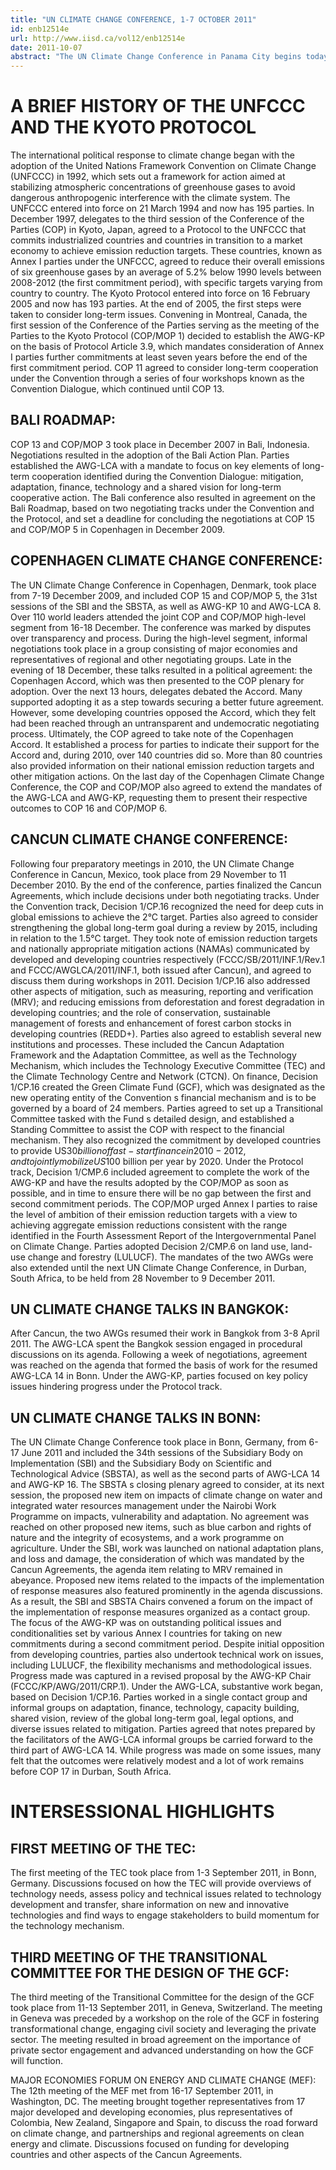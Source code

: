 ```yaml
---
title: "UN CLIMATE CHANGE CONFERENCE, 1-7 OCTOBER 2011"
id: enb12514e
url: http://www.iisd.ca/vol12/enb12514e
date: 2011-10-07
abstract: "The UN Climate Change Conference in Panama City begins today and is scheduled to conclude on 7 October 2011. The conference will include the third part of the 16th session of the Ad Hoc Working Group on Further Commitments for Annex I Parties under the Kyoto Protocol (AWG-KP) and the third part of the 14th session of the Ad Hoc Working Group on Long-term Cooperative Action under the Convention (AWG-LCA). The work of AWG-KP and AWG-LCA will continue based on agendas adopted during the UN Climate Change Conference in Bangkok, which took place from 3-8 April 2011. The AWG-KP s work will be undertaken in a contact group on further commitments for Annex I Parties under the Kyoto Protocol, with work on specific issues in spin-off groups. The AWG-LCA will work on all agenda items in informal groups under the contact group, taking into account recommendations made at the June session in Bonn for focused in-depth work to facilitate progress on technical issues."
---
```


# A BRIEF HISTORY OF THE UNFCCC AND THE KYOTO PROTOCOL

The international political response to climate change began with the adoption of the United Nations Framework Convention on Climate Change (UNFCCC) in 1992, which sets out a framework for action aimed at stabilizing atmospheric concentrations of greenhouse gases to avoid dangerous anthropogenic interference with the climate system. The UNFCCC entered into force on 21 March 1994 and now has 195 parties. In December 1997, delegates to the third session of the Conference of the Parties (COP) in Kyoto, Japan, agreed to a Protocol to the UNFCCC that commits industrialized countries and countries in transition to a market economy to achieve emission reduction targets. These countries, known as Annex I parties under the UNFCCC, agreed to reduce their overall emissions of six greenhouse gases by an average of 5.2% below 1990 levels between 2008-2012 (the first commitment period), with specific targets varying from country to country. The Kyoto Protocol entered into force on 16 February 2005 and now has 193 parties. At the end of 2005, the first steps were taken to consider long-term issues. Convening in Montreal, Canada, the first session of the Conference of the Parties serving as the meeting of the Parties to the Kyoto Protocol (COP/MOP 1) decided to establish the AWG-KP on the basis of Protocol Article 3.9, which mandates consideration of Annex I parties further commitments at least seven years before the end of the first commitment period. COP 11 agreed to consider long-term cooperation under the Convention through a series of four workshops known as the Convention Dialogue, which continued until COP 13.

## BALI ROADMAP:

COP 13 and COP/MOP 3 took place in December 2007 in Bali, Indonesia. Negotiations resulted in the adoption of the Bali Action Plan. Parties established the AWG-LCA with a mandate to focus on key elements of long-term cooperation identified during the Convention Dialogue: mitigation, adaptation, finance, technology and a shared vision for long-term cooperative action. The Bali conference also resulted in agreement on the Bali Roadmap, based on two negotiating tracks under the Convention and the Protocol, and set a deadline for concluding the negotiations at COP 15 and COP/MOP 5 in Copenhagen in December 2009.

## COPENHAGEN CLIMATE CHANGE CONFERENCE:

The UN Climate Change Conference in Copenhagen, Denmark, took place from 7-19 December 2009, and included COP 15 and COP/MOP 5, the 31st sessions of the SBI and the SBSTA, as well as AWG-KP 10 and AWG-LCA 8. Over 110 world leaders attended the joint COP and COP/MOP high-level segment from 16-18 December. The conference was marked by disputes over transparency and process. During the high-level segment, informal negotiations took place in a group consisting of major economies and representatives of regional and other negotiating groups. Late in the evening of 18 December, these talks resulted in a political agreement: the Copenhagen Accord, which was then presented to the COP plenary for adoption. Over the next 13 hours, delegates debated the Accord. Many supported adopting it as a step towards securing a better future agreement. However, some developing countries opposed the Accord, which they felt had been reached through an untransparent and undemocratic negotiating process. Ultimately, the COP agreed to take note of the Copenhagen Accord. It established a process for parties to indicate their support for the Accord and, during 2010, over 140 countries did so. More than 80 countries also provided information on their national emission reduction targets and other mitigation actions. On the last day of the Copenhagen Climate Change Conference, the COP and COP/MOP also agreed to extend the mandates of the AWG-LCA and AWG-KP, requesting them to present their respective outcomes to COP 16 and COP/MOP 6.

## CANCUN CLIMATE CHANGE CONFERENCE:

Following four preparatory meetings in 2010, the UN Climate Change Conference in Cancun, Mexico, took place from 29 November to 11 December 2010. By the end of the conference, parties finalized the Cancun Agreements, which include decisions under both negotiating tracks. Under the Convention track, Decision 1/CP.16 recognized the need for deep cuts in global emissions to achieve the 2°C target. Parties also agreed to consider strengthening the global long-term goal during a review by 2015, including in relation to the 1.5°C target. They took note of emission reduction targets and nationally appropriate mitigation actions (NAMAs) communicated by developed and developing countries respectively (FCCC/SB/2011/INF.1/Rev.1 and FCCC/AWGLCA/2011/INF.1, both issued after Cancun), and agreed to discuss them during workshops in 2011. Decision 1/CP.16 also addressed other aspects of mitigation, such as measuring, reporting and verification (MRV); and reducing emissions from deforestation and forest degradation in developing countries; and the role of conservation, sustainable management of forests and enhancement of forest carbon stocks in developing countries (REDD+). Parties also agreed to establish several new institutions and processes. These included the Cancun Adaptation Framework and the Adaptation Committee, as well as the Technology Mechanism, which includes the Technology Executive Committee (TEC) and the Climate Technology Centre and Network (CTCN). On finance, Decision 1/CP.16 created the Green Climate Fund (GCF), which was designated as the new operating entity of the Convention s financial mechanism and is to be governed by a board of 24 members. Parties agreed to set up a Transitional Committee tasked with the Fund s detailed design, and established a Standing Committee to assist the COP with respect to the financial mechanism. They also recognized the commitment by developed countries to provide US$30 billion of fast-start finance in 2010-2012, and to jointly mobilize US$100 billion per year by 2020. Under the Protocol track, Decision 1/CMP.6 included agreement to complete the work of the AWG-KP and have the results adopted by the COP/MOP as soon as possible, and in time to ensure there will be no gap between the first and second commitment periods. The COP/MOP urged Annex I parties to raise the level of ambition of their emission reduction targets with a view to achieving aggregate emission reductions consistent with the range identified in the Fourth Assessment Report of the Intergovernmental Panel on Climate Change. Parties adopted Decision 2/CMP.6 on land use, land-use change and forestry (LULUCF). The mandates of the two AWGs were also extended until the next UN Climate Change Conference, in Durban, South Africa, to be held from 28 November to 9 December 2011.

## UN CLIMATE CHANGE TALKS IN BANGKOK:

After Cancun, the two AWGs resumed their work in Bangkok from 3-8 April 2011. The AWG-LCA spent the Bangkok session engaged in procedural discussions on its agenda. Following a week of negotiations, agreement was reached on the agenda that formed the basis of work for the resumed AWG-LCA 14 in Bonn. Under the AWG-KP, parties focused on key policy issues hindering progress under the Protocol track.

## UN CLIMATE CHANGE TALKS IN BONN:

The UN Climate Change Conference took place in Bonn, Germany, from 6-17 June 2011 and included the 34th sessions of the Subsidiary Body on Implementation (SBI) and the Subsidiary Body on Scientific and Technological Advice (SBSTA), as well as the second parts of AWG-LCA 14 and AWG-KP 16. The SBSTA s closing plenary agreed to consider, at its next session, the proposed new item on impacts of climate change on water and integrated water resources management under the Nairobi Work Programme on impacts, vulnerability and adaptation. No agreement was reached on other proposed new items, such as blue carbon and rights of nature and the integrity of ecosystems, and a work programme on agriculture. Under the SBI, work was launched on national adaptation plans, and loss and damage, the consideration of which was mandated by the Cancun Agreements, the agenda item relating to MRV remained in abeyance. Proposed new items related to the impacts of the implementation of response measures also featured prominently in the agenda discussions. As a result, the SBI and SBSTA Chairs convened a forum on the impact of the implementation of response measures organized as a contact group. The focus of the AWG-KP was on outstanding political issues and conditionalities set by various Annex I countries for taking on new commitments during a second commitment period. Despite initial opposition from developing countries, parties also undertook technical work on issues, including LULUCF, the flexibility mechanisms and methodological issues. Progress made was captured in a revised proposal by the AWG-KP Chair (FCCC/KP/AWG/2011/CRP.1). Under the AWG-LCA, substantive work began, based on Decision 1/CP.16. Parties worked in a single contact group and informal groups on adaptation, finance, technology, capacity building, shared vision, review of the global long-term goal, legal options, and diverse issues related to mitigation. Parties agreed that notes prepared by the facilitators of the AWG-LCA informal groups be carried forward to the third part of AWG-LCA 14. While progress was made on some issues, many felt that the outcomes were relatively modest and a lot of work remains before COP 17 in Durban, South Africa.

# INTERSESSIONAL HIGHLIGHTS

## FIRST MEETING OF THE TEC:

The first meeting of the TEC took place from 1-3 September 2011, in Bonn, Germany. Discussions focused on how the TEC will provide overviews of technology needs, assess policy and technical issues related to technology development and transfer, share information on new and innovative technologies and find ways to engage stakeholders to build momentum for the technology mechanism.

## THIRD MEETING OF THE TRANSITIONAL COMMITTEE FOR THE DESIGN OF THE GCF:

The third meeting of the Transitional Committee for the design of the GCF took place from 11-13 September 2011, in Geneva, Switzerland. The meeting in Geneva was preceded by a workshop on the role of the GCF in fostering transformational change, engaging civil society and leveraging the private sector. The meeting resulted in broad agreement on the importance of private sector engagement and advanced understanding on how the GCF will function.

MAJOR ECONOMIES FORUM ON ENERGY AND CLIMATE CHANGE (MEF): The 12th meeting of the MEF met from 16-17 September 2011, in Washington, DC. The meeting brought together representatives from 17 major developed and developing economies, plus representatives of Colombia, New Zealand, Singapore and Spain, to discuss the road forward on climate change, and partnerships and regional agreements on clean energy and climate. Discussions focused on funding for developing countries and other aspects of the Cancun Agreements.